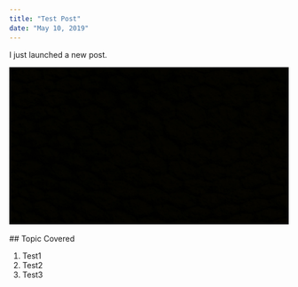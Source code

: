```yaml
---
title: "Test Post"
date: "May 10, 2019"
---
```


I just launched a new post.

![Black](./black.jpg)

## Topic Covered

1. Test1
2. Test2
3. Test3